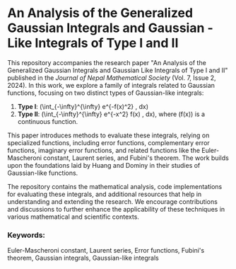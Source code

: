 # An Analysis of the Generalized Gaussian Integrals and Gaussian - Like Integrals of Type I and II

This repository accompanies the research paper "An Analysis of the Generalized Gaussian Integrals and Gaussian Like Integrals of Type I and II" published in the *Journal of Nepal Mathematical Society* (Vol. 7, Issue 2, 2024). In this work, we explore a family of integrals related to Gaussian functions, focusing on two distinct types of Gaussian-like integrals:

1. **Type I**: \(\int_{-\infty}^{\infty} e^{-f(x)^2} \, dx\)
2. **Type II**: \(\int_{-\infty}^{\infty} e^{-x^2} f(x) \, dx\), where \(f(x)\) is a continuous function.

This paper introduces methods to evaluate these integrals, relying on specialized functions, including error functions, complementary error functions, imaginary error functions, and related functions like the Euler-Mascheroni constant, Laurent series, and Fubini's theorem. The work builds upon the foundations laid by Huang and Dominy in their studies of Gaussian-like functions.

The repository contains the mathematical analysis, code implementations for evaluating these integrals, and additional resources that help in understanding and extending the research. We encourage contributions and discussions to further enhance the applicability of these techniques in various mathematical and scientific contexts.

### Keywords:
Euler-Mascheroni constant, Laurent series, Error functions, Fubini's theorem, Gaussian integrals, Gaussian-like integrals
